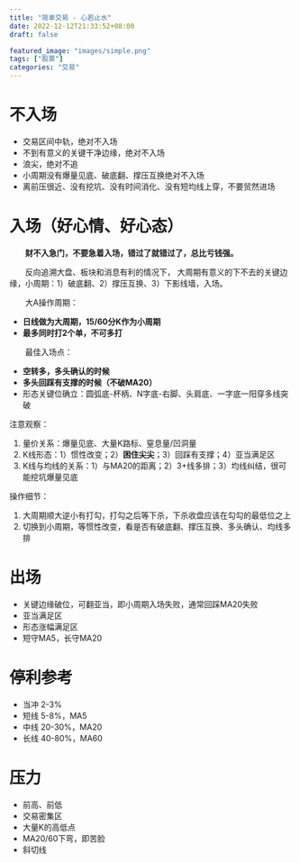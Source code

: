 ```yaml
---
title: "简单交易 - 心若止水"
date: 2022-12-12T21:33:52+08:00
draft: false

featured_image: "images/simple.png"
tags: ["股票"]
categories: "交易"
---
```


# 不入场
- 交易区间中轨，绝对不入场
- 不到有意义的关键干净边缘，绝对不入场
- 浪尖，绝对不追
- 小周期没有爆量见底、破底翻、撑压互换绝对不入场
- 离前压很近、没有挖坑、没有时间消化、没有短均线上穿，不要贸然进场

# 入场（好心情、好心态）
&emsp;&emsp;**财不入急门，不要急着入场，错过了就错过了，总比亏钱强。**  

&emsp;&emsp;反向追溯大盘、板块和消息有利的情况下，
大周期有意义的下不去的关键边缘，小周期：1）破底翻、2）撑压互换、3）下影线墙，入场。

&emsp;&emsp;大A操作周期：
- **日线做为大周期，15/60分K作为小周期**
- **最多同时打2个单，不可多打**

&emsp;&emsp;最佳入场点：
- **空转多，多头确认的时候**
- **多头回踩有支撑的时候（不破MA20）**
- 形态关键位确立：圆弧底-杯柄、N字底-右脚、头肩底、一字底一阳穿多线突破

注意观察：
1. 量价关系：爆量见底、大量K路标、窒息量/凹洞量
2. K线形态：1）惯性改变；2）**困住尖尖**；3）回踩有支撑；4）亚当满足区
3. K线与均线的关系：1）与MA20的距离；2）3+线多排；3）均线纠结，很可能挖坑爆量见底

操作细节：
1. 大周期顺大逆小有打勾，打勾之后等下杀，下杀收盘应该在勾勾的最低位之上
2. 切换到小周期，等惯性改变，看是否有破底翻、撑压互换、多头确认、均线多排


# 出场
- 关键边缘破位，可翻亚当，即小周期入场失败，通常回踩MA20失败
- 亚当满足区
- 形态涨幅满足区
- 短守MA5，长守MA20


# 停利参考
- 当冲 2-3%
- 短线 5-8%，MA5
- 中线 20-30%，MA20
- 长线 40-80%，MA60

# 压力
- 前高、前低
- 交易密集区
- 大量K的高低点
- MA20/60下弯，即苦脸
- 斜切线